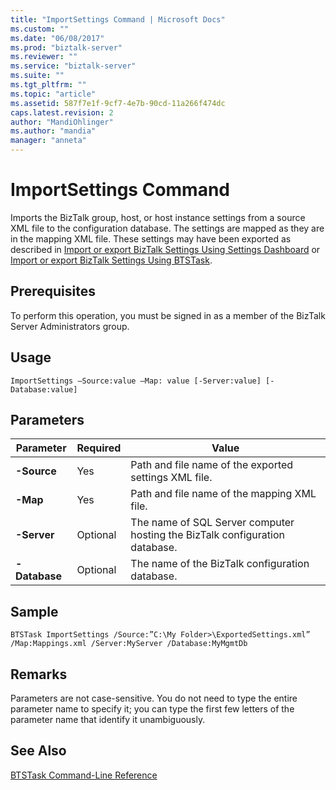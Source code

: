 ```yaml
---
title: "ImportSettings Command | Microsoft Docs"
ms.custom: ""
ms.date: "06/08/2017"
ms.prod: "biztalk-server"
ms.reviewer: ""
ms.service: "biztalk-server"
ms.suite: ""
ms.tgt_pltfrm: ""
ms.topic: "article"
ms.assetid: 587f7e1f-9cf7-4e7b-90cd-11a266f474dc
caps.latest.revision: 2
author: "MandiOhlinger"
ms.author: "mandia"
manager: "anneta"
---
```

# ImportSettings Command
Imports the BizTalk group, host, or host instance settings from a source XML file to the configuration database. The settings are mapped as they are in the mapping XML file. These settings may have been exported as described in [Import or export BizTalk Settings Using Settings Dashboard](how-to-import-biztalk-settings-using-settings-dashboard.md) or [Import or export BizTalk Settings Using BTSTask](how-to-import-biztalk-settings-using-btstask.md).  
  
## Prerequisites  
 To perform this operation, you must be signed in as a member of the BizTalk Server Administrators group.  
  
## Usage  
 `ImportSettings –Source:value –Map: value [-Server:value] [-Database:value]`  
  
## Parameters  
  
|**Parameter**|Required|Value|  
|-------------------|--------------|-----------|  
|**-Source**|Yes|Path and file name of the exported settings XML file.|  
|**-Map**|Yes|Path and file name of the mapping XML file.|  
|**-Server**|Optional|The name of SQL Server computer hosting the BizTalk configuration database.|  
|**-Database**|Optional|The name of the BizTalk configuration database.|  
  
## Sample  
 `BTSTask ImportSettings /Source:”C:\My Folder>\ExportedSettings.xml” /Map:Mappings.xml /Server:MyServer /Database:MyMgmtDb`  
  
## Remarks  
 Parameters are not case-sensitive. You do not need to type the entire parameter name to specify it; you can type the first few letters of the parameter name that identify it unambiguously.  
  
## See Also  
 [BTSTask Command-Line Reference](../core/btstask-command-line-reference.md)